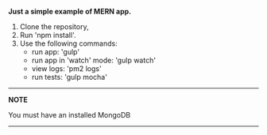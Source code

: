 **Just a simple example of MERN app.**
1. Clone the repository,
2. Run 'npm install'.
3. Use the following commands:
    - run app: 'gulp'
    - run app in 'watch' mode: 'gulp watch'
    - view logs: 'pm2 logs'
    - run tests: 'gulp mocha'
    
---
**NOTE**

You must have an installed MongoDB

---
